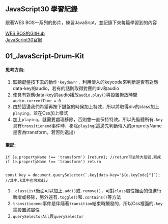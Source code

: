 ## JavaScript30 學習紀錄
跟著WES BOS一系列的影片，練習JavaSript，並記錄下來每篇學習到的內容

[WES BOS的GitHub](https://github.com/wesbos/JavaScript30)  
[JavaScript30官網](https://javascript30.com/)

## 01_JavaScript-Drum-Kit
#### 思考方向: 
1. 監聽鍵盤按下去的動作`'keydown'`，利用傳入的keycode來判斷是否有對應data-key的audio，若有的話則取得對應的div和audio
2. 使具有對應data-key的audio播放`audio.play()`與設置撥放時間`audio.currentTime = 0`
3. 由於這邊我們希望再按下鍵盤的時候加上特效，所以將取得div的class加上`playing`，並在Css加上樣式
4. 加上`playing`，就需要處理移除，否則會一直保持特效。所以先監聽所有`.key`具有`transitionend`事件時，移除`playing`(這邊先判斷傳入的propretyName是否為transform，若否則退出)

#### 筆記:
````
if (e.propertyName !== 'transform') {return}; //return可去除大括弧,寫成 if (e.propertyName !== 'transform') return


const key = document.querySelector(`.key[data-key="${e.keyCode}"]`); //其中.k其中也可寫div
````
1. `.classList`後面可以加上`.add()`或`.remove()`，可對`class`屬性裡面的值進行新增或移除，另外還有`.toggle()`和`.contains()`等方法
2. `transitionend`事件是伴隨著`transition`結束時觸發的，所以Css裡面的`.key`需設置該屬性
3. `querySelectorAll`與`querySelector`

